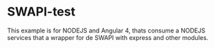 # SWAPI-test

This example is for NODEJS and Angular 4, thats consume a NODEJS services
that a wrapper for de SWAPI with express and other modules.


